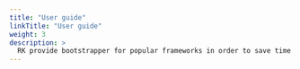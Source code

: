 ```yaml
---
title: "User guide"
linkTitle: "User guide"
weight: 3
description: >
  RK provide bootstrapper for popular frameworks in order to save time for learning complex initializing process.
---
```

